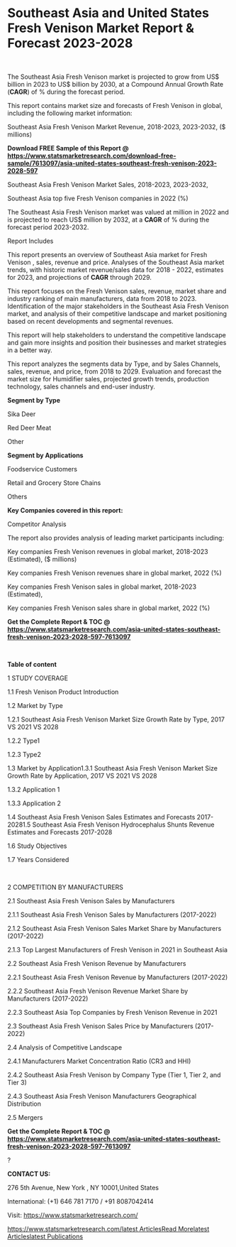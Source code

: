 <h1>Southeast Asia and United States Fresh Venison Market Report & Forecast 2023-2028</h1><br/><p>The Southeast Asia Fresh Venison market is projected to grow from US$ billion in 2023 to US$ billion by 2030, at a Compound Annual Growth Rate (<strong>CAGR</strong>) of % during the forecast period.</p>
 
 
 
 <p>This report contains market size and forecasts of Fresh Venison in global, including the following market information:</p>
 
 
 
 <p>Southeast Asia Fresh Venison Market Revenue, 2018-2023, 2023-2032, ($ millions)</p>
 
 
 
 <p><strong>Download FREE Sample of this Report @ <a href="https://www.statsmarketresearch.com/download-free-sample/7613097/asia-united-states-southeast-fresh-venison-2023-2028-597">https://www.statsmarketresearch.com/download-free-sample/7613097/asia-united-states-southeast-fresh-venison-2023-2028-597</a></strong></p>
 
 
 
 <p>Southeast Asia Fresh Venison Market Sales, 2018-2023, 2023-2032,</p>
 
 
 
 <p>Southeast Asia top five Fresh Venison companies in 2022 (%)</p>
 
 
 
 <p>The Southeast Asia Fresh Venison market was valued at million in 2022 and is projected to reach US$ million by 2032, at a <strong>CAGR</strong> of % during the forecast period 2023-2032.</p>
 
 
 
 <p>Report Includes</p>
 
 
 
 <p>This report presents an overview of Southeast Asia market for Fresh Venison , sales, revenue and price. Analyses of the Southeast Asia market trends, with historic market revenue/sales data for 2018 - 2022, estimates for 2023, and projections of <strong>CAGR</strong> through 2029.</p>
 
 
 
 <p>This report focuses on the Fresh Venison sales, revenue, market share and industry ranking of main manufacturers, data from 2018 to 2023. Identification of the major stakeholders in the Southeast Asia Fresh Venison market, and analysis of their competitive landscape and market positioning based on recent developments and segmental revenues.</p>
 
 
 
 <p>This report will help stakeholders to understand the competitive landscape and gain more insights and position their businesses and market strategies in a better way.</p>
 
 
 
 <p>This report analyzes the segments data by Type, and by Sales Channels, sales, revenue, and price, from 2018 to 2029. Evaluation and forecast the market size for Humidifier sales, projected growth trends, production technology, sales channels and end-user industry.</p>
 
 
 
 <p><strong>Segment by Type</strong></p>
 
 
 
 <p>Sika Deer</p>
 
 
 
 <p>Red Deer Meat</p>
 
 
 
 <p>Other</p>
 
 
 
 <p><strong>Segment <strong><strong>by Applications</strong></strong></strong></p>
 
 
 
 <p>Foodservice Customers</p>
 
 
 
 <p>Retail and Grocery Store Chains</p>
 
 
 
 <p>Others</p>
 
 
 
 <p><strong>Key Companies covered in this report:</strong></p>
 
 
 
 <p>Competitor Analysis</p>
 
 
 
 <p>The report also provides analysis of leading market participants including:</p>
 
 
 
 <p>Key companies Fresh Venison revenues in global market, 2018-2023 (Estimated), ($ millions)</p>
 
 
 
 <p>Key companies Fresh Venison revenues share in global market, 2022 (%)</p>
 
 
 
 <p>Key companies Fresh Venison sales in global market, 2018-2023 (Estimated),</p>
 
 
 
 <p>Key companies Fresh Venison sales share in global market, 2022 (%)</p>
 
 
 
 <div><b>Get the Complete Report & TOC @ <a href="https://www.statsmarketresearch.com/asia-united-states-southeast-fresh-venison-2023-2028-597-7613097">https://www.statsmarketresearch.com/asia-united-states-southeast-fresh-venison-2023-2028-597-7613097</a></b></div>
 
 
 
 <p><br />
 
 <b>Table of content</b></p>
 
 
 
 <p>1 STUDY COVERAGE<br />
 
 1.1 Fresh Venison Product Introduction<br />
 
 1.2 Market by Type<br />
 
 1.2.1 Southeast Asia Fresh Venison Market Size Growth Rate by Type, 2017 VS 2021 VS 2028<br />
 
 1.2.2 Type1<br />
 
 1.2.3 Type2<br />
 
 1.3 Market by Application1.3.1 Southeast Asia Fresh Venison Market Size Growth Rate by Application, 2017 VS 2021 VS 2028<br />
 
 1.3.2 Application 1<br />
 
 1.3.3 Application 2<br />
 
 1.4 Southeast Asia Fresh Venison Sales Estimates and Forecasts 2017-20281.5 Southeast Asia Fresh Venison Hydrocephalus Shunts Revenue Estimates and Forecasts 2017-2028<br />
 
 1.6 Study Objectives<br />
 
 1.7 Years Considered<br />
 
 <br />
 
 2 COMPETITION BY MANUFACTURERS<br />
 
 2.1 Southeast Asia Fresh Venison Sales by Manufacturers<br />
 
 2.1.1 Southeast Asia Fresh Venison Sales by Manufacturers (2017-2022)<br />
 
 2.1.2 Southeast Asia Fresh Venison Sales Market Share by Manufacturers (2017-2022)<br />
 
 2.1.3 Top Largest Manufacturers of Fresh Venison in 2021 in Southeast Asia<br />
 
 2.2 Southeast Asia Fresh Venison Revenue by Manufacturers<br />
 
 2.2.1 Southeast Asia Fresh Venison Revenue by Manufacturers (2017-2022)<br />
 
 2.2.2 Southeast Asia Fresh Venison Revenue Market Share by Manufacturers (2017-2022)<br />
 
 2.2.3 Southeast Asia Top Companies by Fresh Venison Revenue in 2021<br />
 
 2.3 Southeast Asia Fresh Venison Sales Price by Manufacturers (2017-2022)<br />
 
 2.4 Analysis of Competitive Landscape<br />
 
 2.4.1 Manufacturers Market Concentration Ratio (CR3 and HHI)<br />
 
 2.4.2 Southeast Asia Fresh Venison by Company Type (Tier 1, Tier 2, and Tier 3)<br />
 
 2.4.3 Southeast Asia Fresh Venison Manufacturers Geographical Distribution<br />
 
 2.5 Mergers</p>
 
 
 
 <div><b>Get the Complete Report & TOC @ <a href="https://www.statsmarketresearch.com/asia-united-states-southeast-fresh-venison-2023-2028-597-7613097">https://www.statsmarketresearch.com/asia-united-states-southeast-fresh-venison-2023-2028-597-7613097</a></b></div>
 
 
 
 <p>? </p>
 
 
 
 <p><b>CONTACT US:</b><br />
 
 276 5th Avenue, New York , NY 10001,United States<br />
 
 International: (+1) 646 781 7170 / +91 8087042414<br />
 
 Visit: <a href="https://www.statsmarketresearch.com/">https://www.statsmarketresearch.com/</a><br />
 
 <a href="https://gyeongbokgung.com">https://www.statsmarketresearch.com/</a><a href="https://hallyeomaritime.com">latest Articles</a><a href="https://jingwansa.com">Read More</a><a href="https://nguoiviet.jp/">latest Articles</a><a href="https://www.intelmarketresearch.com/">latest Publications</a></p>